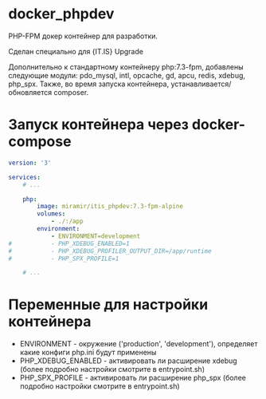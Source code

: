# docker_phpdev

PHP-FPM докер контейнер для разработки.

Сделан специально для {IT.IS} Upgrade

Дополнительно к стандартному контейнеру php:7.3-fpm, добавлены следующие модули: pdo_mysql, intl, opcache, gd, apcu, redis, xdebug, php_spx.
Также, во время запуска контейнера, устанавливается/обновляется composer. 

# Запуск контейнера через docker-compose

```yml
version: '3'

services:
    # ...

    php:
        image: miramir/itis_phpdev:7.3-fpm-alpine
        volumes:
            - ./:/app
        environment:
            - ENVIRONMENT=development
#           - PHP_XDEBUG_ENABLED=1
#           - PHP_XDEBUG_PROFILER_OUTPUT_DIR=/app/runtime
#           - PHP_SPX_PROFILE=1

    # ...
```

# Переменные для настройки контейнера

* ENVIRONMENT - окружение ('production', 'development'), определяет какие конфиги php.ini будут применены
* PHP_XDEBUG_ENABLED - активировать ли расширение xdebug (более подробно настройки смотрите в entrypoint.sh)
* PHP_SPX_PROFILE - активировать ли расширение php_spx (более подробно настройки смотрите в entrypoint.sh)